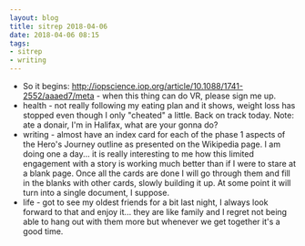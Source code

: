 ```yaml
---
layout: blog
title: sitrep 2018-04-06
date: 2018-04-06 08:15
tags:
- sitrep
- writing
---
```


- So it begins: http://iopscience.iop.org/article/10.1088/1741-2552/aaaed7/meta - when this thing can do VR, please sign me up.
- health - not really following my eating plan and it shows, weight loss has stopped even though I only "cheated" a little. Back on track today. Note: ate a donair, I'm in Halifax, what are your gonna do?
- writing - almost have an index card for each of the phase 1 aspects of the Hero's Journey outline as presented on the Wikipedia page. I am doing one a day... it is really interesting to me how this limited engagement with a story is working much better than if I were to stare at a blank page. Once all the cards are done I will go through them and fill in the blanks with other cards, slowly building it up. At some point it will turn into a single document, I suppose.
- life - got to see my oldest friends for a bit last night, I always look forward to that and enjoy it... they are like family and I regret not being able to hang out with them more but whenever we get together it's a good time.